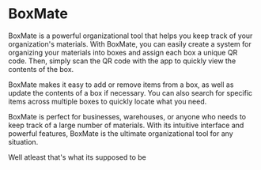 # BoxMate
BoxMate is a powerful organizational tool that helps you keep track of your organization's materials. With BoxMate, you can easily create a system for organizing your materials into boxes and assign each box a unique QR code. Then, simply scan the QR code with the app to quickly view the contents of the box.

BoxMate makes it easy to add or remove items from a box, as well as update the contents of a box if necessary. You can also search for specific items across multiple boxes to quickly locate what you need.

BoxMate is perfect for businesses, warehouses, or anyone who needs to keep track of a large number of materials. With its intuitive interface and powerful features, BoxMate is the ultimate organizational tool for any situation.

Well atleast that's what its supposed to be
